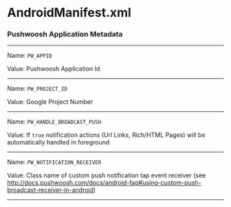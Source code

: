 # AndroidManifest.xml #

### Pushwoosh Application Metadata

---

Name: `PW_APPID`

Value: Pushwoosh Application Id

---

Name: `PW_PROJECT_ID`

Value: Google Project Number

---

Name: `PW_HANDLE_BROADCAST_PUSH`

Value: If `true` notification actions (Url Links, Rich/HTML Pages) will be automatically handled in foreground

---

Name: `PW_NOTIFICATION_RECEIVER`

Value: Class name of custom push notification tap event receiver (see http://docs.pushwoosh.com/docs/android-faq#using-custom-push-broadcast-receiver-in-android)

---
